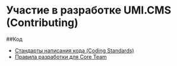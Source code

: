 Участие в разработке UMI.CMS (Contributing)
=============

##Код
- [Стандарты написания кода (Coding Standards)](doc/code/standards.md)
- [Правила разработки для Core Team](doc/code/management.md)

